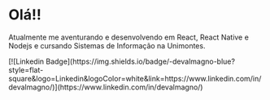<h1>Olá!!</h1>
<p>Atualmente me aventurando e desenvolvendo em React, React Native e Nodejs e cursando Sistemas de Informação na Unimontes.
</p>
[![Linkedin Badge](https://img.shields.io/badge/-devalmagno-blue?style=flat-square&logo=Linkedin&logoColor=white&link=https://www.linkedin.com/in/devalmagno/)](https://www.linkedin.com/in/devalmagno/)

